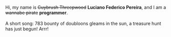 Hi, my name is ~~Guybrush Threepwood~~ **Luciano Federico Pereira**, and I am a ~~wannabe pirate~~ **programmer**.<br><br>A short song: 783 bounty of doubloons gleams in the sun, a treasure hunt has just begun! Arrr!
